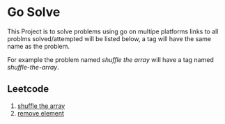 # Go Solve

This Project is to solve problems using go on multipe platforms links to all problms solved/attempted will be listed below, a tag will have the same name as the problem.

For example the problem named *shuffle the array* will have a tag named *shuffle-the-array*. 


## Leetcode
1. [shuffle the array](https://leetcode.com/problems/shuffle-the-array)
2. [remove element](https://leetcode.com/problems/remove-element/description)
